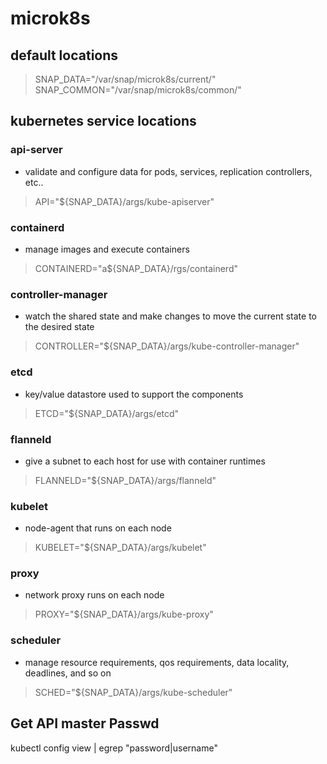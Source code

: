 # microk8s
## default locations
> SNAP_DATA="/var/snap/microk8s/current/"
> SNAP_COMMON="/var/snap/microk8s/common/"

## kubernetes service locations
### api-server
* validate and configure data for pods, services, replication controllers, etc..
> API="${SNAP_DATA}/args/kube-apiserver"
### containerd
* manage images and execute containers
> CONTAINERD="a${SNAP_DATA}/rgs/containerd"
### controller-manager
* watch the shared state and make changes to move the current state to the desired state
> CONTROLLER="${SNAP_DATA}/args/kube-controller-manager"
### etcd
* key/value datastore used to support the components
> ETCD="${SNAP_DATA}/args/etcd"
### flanneld
* give a subnet to each host for use with container runtimes
> FLANNELD="${SNAP_DATA}/args/flanneld"
### kubelet
* node-agent that runs on each node
> KUBELET="${SNAP_DATA}/args/kubelet"
### proxy
* network proxy runs on each node
> PROXY="${SNAP_DATA}/args/kube-proxy"
### scheduler
* manage resource requirements, qos requirements, data locality, deadlines, and so on
> SCHED="${SNAP_DATA}/args/kube-scheduler"

## Get API master Passwd
kubectl config view | egrep "password|username"
